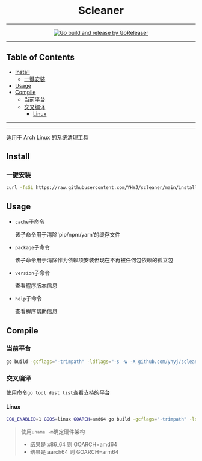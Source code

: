 <h1 align="center">Scleaner</h1>

<!-- File: README.md -->
<!-- Author: YJ -->
<!-- Email: yj1516268@outlook.com -->
<!-- Created Time: 2023-02-20 16:29:54 -->

---

<p align="center">
  <a href="https://github.com/YHYJ/scleaner/actions/workflows/release.yml"><img src="https://github.com/YHYJ/scleaner/actions/workflows/release.yml/badge.svg" alt="Go build and release by GoReleaser"></a>
</p>

---

## Table of Contents

<!-- vim-markdown-toc GFM -->

* [Install](#install)
  * [一键安装](#一键安装)
* [Usage](#usage)
* [Compile](#compile)
  * [当前平台](#当前平台)
  * [交叉编译](#交叉编译)
    * [Linux](#linux)

<!-- vim-markdown-toc -->

---

<!--------------------------------------------->
<!--           _                             -->
<!--  ___  ___| | ___  __ _ _ __   ___ _ __  -->
<!-- / __|/ __| |/ _ \/ _` | '_ \ / _ \ '__| -->
<!-- \__ \ (__| |  __/ (_| | | | |  __/ |    -->
<!-- |___/\___|_|\___|\__,_|_| |_|\___|_|    -->
<!--------------------------------------------->

---

适用于 Arch Linux 的系统清理工具

## Install

### 一键安装

```bash
curl -fsSL https://raw.githubusercontent.com/YHYJ/scleaner/main/install.sh | sudo bash -s
```

## Usage

- `cache`子命令

  该子命令用于清除'pip/npm/yarn'的缓存文件

- `package`子命令

  该子命令用于清除作为依赖项安装但现在不再被任何包依赖的孤立包

- `version`子命令

  查看程序版本信息

- `help`子命令

  查看程序帮助信息

## Compile

### 当前平台

```bash
go build -gcflags="-trimpath" -ldflags="-s -w -X github.com/yhyj/scleaner/general.GitCommitHash=`git rev-parse HEAD` -X github.com/yhyj/scleaner/general.BuildTime=`date +%s` -X github.com/yhyj/scleaner/general.BuildBy=$USER" -o build/scleaner main.go
```

### 交叉编译

使用命令`go tool dist list`查看支持的平台

#### Linux

```bash
CGO_ENABLED=1 GOOS=linux GOARCH=amd64 go build -gcflags="-trimpath" -ldflags="-s -w -X github.com/yhyj/scleaner/general.GitCommitHash=`git rev-parse HEAD` -X github.com/yhyj/scleaner/general.BuildTime=`date +%s` -X github.com/yhyj/scleaner/general.BuildBy=$USER" -o build/scleaner main.go
```

> 使用`uname -m`确定硬件架构
>
> - 结果是 x86_64 则 GOARCH=amd64
> - 结果是 aarch64 则 GOARCH=arm64
